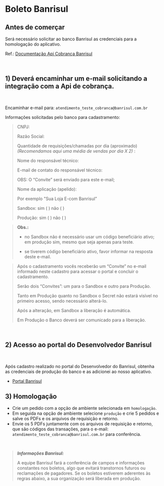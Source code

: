 # Boleto Banrisul

## Antes de comerçar
Será necessário solicitar ao banco Banrisul as credenciais para a homologação do aplicativo. 

Ref.: [Documentação Api Cobrança Banrisul](https://developers-openbanking.banrisul.com.br/pages/PORTAL_V1.6.6/docs/clientes-banrisul/api-cobranca-v1.1.0.html)


<br/>

## 1)  Deverá encaminhar um e-mail solicitando a integração com a Api de cobrança. 

<br/>

Encaminhar e-mail para:  ```atendimento_teste_cobranca@banrisul.com.br```

Informações solicitadas pelo banco para cadastramento:

> CNPJ:
> 
> Razão Social:
> 
> Quantidade de requisições/chamadas por dia (aproximado)
> *(Recomendamos aqui uma média de vendas por dia X 2)* :
> 
> Nome do responsável técnico:
> 
> E-mail de contato do responsável técnico:
> 
> OBS: O “Convite” será enviado para este e-mail;
> 
> Nome da aplicação (apelido):
> 
> Por exemplo "Sua Loja E-com Banrisul”
> 
> Sandbox: sim (   ) não (   )
> 
> Produção: sim (   ) não (   )


> **Obs.:**
> *  no Sandbox não é necessário usar um código beneficiário ativo; em produção sim, mesmo que seja apenas para teste.
> 
> * se tiverem código beneficiário ativo, favor informar na resposta deste e-mail.

> Após o cadastramento vocês receberão um “Convite” no e-mail informado neste cadastro para acessar o portal e concluir o cadastramento.
> 
> Serão dois “Convites”: um para o Sandbox e outro para Produção.
> 
> Tanto em Produção quanto no Sandbox o Secret não estará visível no primeiro acesso, sendo necessário alterá-lo.
> 
> Após a alteração, em Sandbox a liberação é automática.
> 
> Em Produção o Banco deverá ser comunicado para a liberação.

<br />

## 2) Acesso ao portal do Desenvolvedor Banrisul
<br />

Após cadastro realizado no portal do Desenvolvedor do Banrisul, obtenha as credenciais de produção do banco e as adicionei ao nosso aplicativo.

* [Portal Banrisul](https://developersdev.banrisul.com.br/admin/login?to-default-config=true)

## 3) Homologação

* Crie um pedido com a opção de ambiente  selecionada em `homologação`.
* Em seguida na opção de ambiente selecione `produção` e crie 5 pedidos e salve os PDFs e os arquivos de requisição e retorno. 
* Envie os 5 PDFs juntamente com os arquivos de requisição e retorno, que são códigos das transações, para o e-mail: `atendimento_teste_cobranca@banrisul.com.br` para conferência.

<br />

> ***Informações Banrisul:***
> 
> A equipe Banrisul fará a conferência de campos e informações constantes nos boletos, algo que evitará transtornos futuros ou reclamações de pagadores. Se os boletos estiverem aderentes às regras abaixo, a sua organização será liberada em produção.

